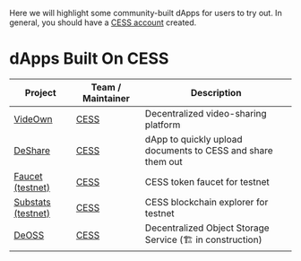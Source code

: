 Here we will highlight some community-built dApps for users to try out. In general, you should have a [CESS account](../community/cess-account.md) created.

# dApps Built On CESS

| Project                                            | Team / Maintainer           | Description                                                 |
| -------------------------------------------------- | --------------------------- | ----------------------------------------------------------- |
| [VideOwn](http://www.videown.net/)                 | [CESS](https://cess.cloud/) | Decentralized video-sharing platform                        |
| [DeShare](https://cess.cloud/deshare.html)         | [CESS](https://cess.cloud/) | dApp to quickly upload documents to CESS and share them out |
| [Faucet (testnet)](https://cess.cloud/faucet.html) | [CESS](https://cess.cloud/) | CESS token faucet for testnet                               |
| [Substats (testnet)](https://substats.cess.cloud/) | [CESS](https://cess.cloud/) | CESS blockchain explorer for testnet                        |
| [DeOSS](https://docs.cess.cloud/deoss)             | [CESS](https://cess.cloud/) | Decentralized Object Storage Service (🏗 in construction)   |
